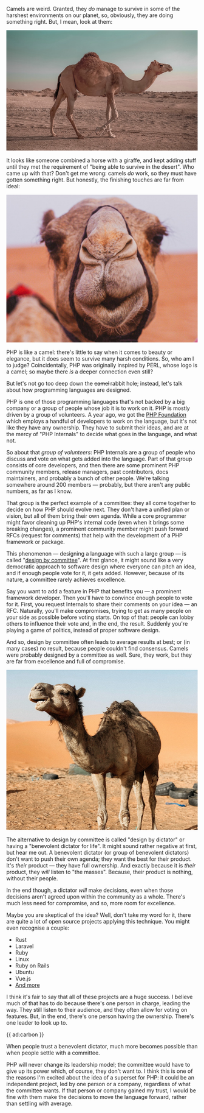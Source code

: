 Camels are weird. Granted, they _do_ manage to survive in some of the harshest environments on our planet, so, obviously, they are doing something right. But, I mean, look at them:

![](/resources/img/blog/committee/camel3.jpg)

It looks like someone combined a horse with a giraffe, and kept adding stuff until they met the requirement of "being able to survive in the desert". Who came up with that?  Don't get me wrong: camels _do_ work, so they must have gotten something right. But honestly, the finishing touches are far from ideal:

![](/resources/img/blog/committee/camel4.jpg)

PHP is like a camel: there's little to say when it comes to beauty or elegance, but it does seem to survive many harsh conditions. So, who am I to judge? Coincidentally, PHP was originally inspired by PERL, whose logo is a camel; so maybe there _is_ a deeper connection even still? 

But let's not go too deep down the <span style="text-decoration:line-through">camel</span>&thinsp;rabbit hole; instead, let's talk about how programming languages are designed.

PHP is one of those programming languages that's not backed by a big company or a group of people whose job it is to work on it. PHP is mostly driven by a group of volunteers. A year ago, we got the [PHP Foundation](https://thephp.foundation/) which employs a handful of developers to work on the language, but it's not like they have any ownership. They have to submit their ideas, and are at the mercy of "PHP Internals" to decide what goes in the language, and what not.

So about that _group of volunteers_: PHP Internals are a group of people who discuss and vote on what gets added into the language. Part of that group consists of core developers, and then there are some prominent PHP community members, release managers, past contributors, docs maintainers, and probably a bunch of other people. We're talking somewhere around 200 members — probably, but there aren't any public numbers, as far as I know.

That group is the perfect example of a committee: they all come together to decide on how PHP should evolve next. They don't have a unified plan or vision, but all of them bring their own agenda. While a core programmer might favor cleaning up PHP's internal code (even when it brings some breaking changes), a prominent community member might push forward RFCs (request for comments) that help with the development of a PHP framework or package.

This phenomenon — designing a language with such a large group — is called "[design by committee](https://en.wikipedia.org/wiki/Design_by_committee)". At first glance, it might sound like a very democratic approach to software design where everyone can pitch an idea, and if enough people vote for it, it gets added. However, because of its nature, a committee rarely achieves excellence.

Say you want to add a feature in PHP that benefits you — a prominent framework developer. Then you'll have to convince enough people to vote for it. First, you request Internals to share their comments on your idea — an RFC. Naturally, you'll make compromises, trying to get as many people on your side as possible before voting starts. On top of that: people can lobby others to influence their vote and, in the end, the result. Suddenly you're playing a game of politics, instead of proper software design. 

And so, design by committee often leads to average results at best; or (in many cases) no result, because people couldn't find consensus. Camels were probably designed by a committee as well. Sure, they work, but they are far from excellence and full of compromise.

![](/resources/img/blog/committee/camel5.jpg)

The alternative to design by committee is called "design by dictator" or having a "benevolent dictator for life". It might sound rather negative at first, but hear me out. A benevolent dictator (or group of benevolent dictators) don't want to push their own agenda; they want the best for their product. It's _their_ product — they have full ownership. And exactly because it is _their_ product, they _will_ listen to "the masses". Because, their product is nothing, without their people.

In the end though, a dictator _will_ make decisions, even when those decisions aren't agreed upon within the community as a whole. There's much less need for compromise, and so, more room for excellence.

Maybe you are skeptical of the idea? Well, don't take my word for it, there are quite a lot of open source projects applying this technique. You might even recognise a couple:

- Rust
- Laravel
- Ruby
- Linux
- Ruby on Rails
- Ubuntu
- Vue.js
- [And more](https://en.wikipedia.org/wiki/Benevolent_dictator_for_life)

I think it's fair to say that all of these projects are a huge success. I believe much of that has to do because there's one person in charge, leading the way. They still listen to their audience, and they often allow for voting on features. But, in the end, there's one person having the ownership. There's one leader to look up to. 

{{ ad:carbon }}

When people trust a benevolent dictator, much more becomes possible than when people settle with a committee.

PHP will never change its leadership model; the committee would have to give up its power which, of course, they don't want to. I think this is one of the reasons I'm excited about the idea of a superset for PHP: it could be an independent project, led by one person or a company, regardless of what the committee wants. If that person or company gained my trust, I would be fine with them make the decisions to move the language forward, rather than settling with average.